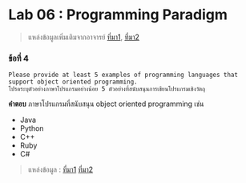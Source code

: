 # Lab 06 : Programming Paradigm
> แหล่งข้อมูลเพิ่มเติมจากอาจารย์ [ที่มา1](https://cs.lmu.edu/~ray/notes/paradigms/), [ที่มา2](https://www.youtube.com/watch?v=3TBq__oKUzk&ab_channel=Confreaks)

### ข้อที่ 4
```
Please provide at least 5 examples of programming languages that support object oriented programming.
โปรดระบุตัวอย่างภาษาโปรแกรมอย่างน้อย 5 ตัวอย่างที่สนับสนุนการเขียนโปรแกรมเชิงวัตถุ
```
**คำตอบ** ภาษาโปรแกรมที่สนับสนุน object oriented programming เช่น
- Java
- Python
- C++
- Ruby
- C#

> แหล่งข้อมูล : [ที่มา1](https://careerkarma.com/blog/object-oriented-languages/) [ที่มา2](http://marcuscode.com/lang/java/object-oriented-programming)
